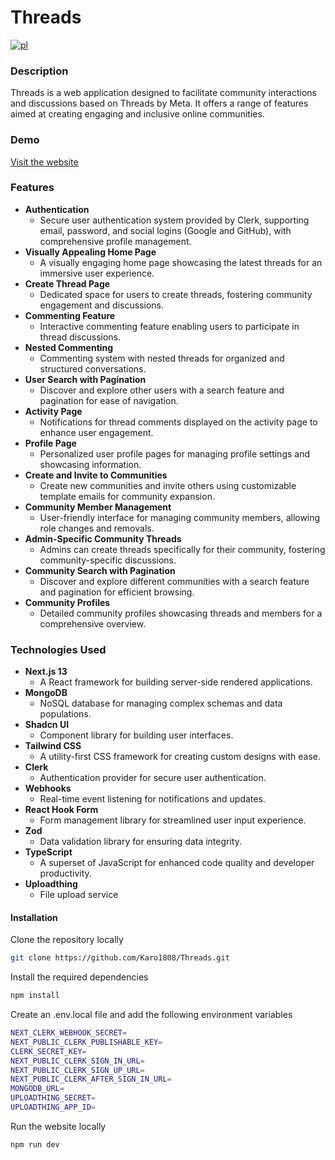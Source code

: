 # Threads 

[![pl](https://img.shields.io/badge/lang-pl-red.svg)](https://github.com/Karo1808/Threads/blob/main/README.pl.md)

### Description

Threads is a web application designed to facilitate community interactions and discussions based on Threads by Meta. It offers a range of features aimed at creating engaging and inclusive online communities.

### Demo

[Visit the website](https://threads-app-karo.vercel.app/)

### Features

- **Authentication**
  - Secure user authentication system provided by Clerk, supporting email, password, and social logins (Google and GitHub), with comprehensive profile management.
- **Visually Appealing Home Page**
  - A visually engaging home page showcasing the latest threads for an immersive user experience.
- **Create Thread Page**
  - Dedicated space for users to create threads, fostering community engagement and discussions.
- **Commenting Feature**
  - Interactive commenting feature enabling users to participate in thread discussions.
- **Nested Commenting**
  - Commenting system with nested threads for organized and structured conversations.
- **User Search with Pagination**
  - Discover and explore other users with a search feature and pagination for ease of navigation.
- **Activity Page**
  - Notifications for thread comments displayed on the activity page to enhance user engagement.
- **Profile Page**
  - Personalized user profile pages for managing profile settings and showcasing information.
- **Create and Invite to Communities**
  - Create new communities and invite others using customizable template emails for community expansion.
- **Community Member Management**
  - User-friendly interface for managing community members, allowing role changes and removals.
- **Admin-Specific Community Threads**
  - Admins can create threads specifically for their community, fostering community-specific discussions.
- **Community Search with Pagination**
  - Discover and explore different communities with a search feature and pagination for efficient browsing.
- **Community Profiles**
  - Detailed community profiles showcasing threads and members for a comprehensive overview.

### Technologies Used

- **Next.js 13**
  - A React framework for building server-side rendered applications.
- **MongoDB**
  - NoSQL database for managing complex schemas and data populations.
- **Shadcn UI**
  - Component library for building user interfaces.
- **Tailwind CSS**
  - A utility-first CSS framework for creating custom designs with ease.
- **Clerk**
  - Authentication provider for secure user authentication.
- **Webhooks**
  - Real-time event listening for notifications and updates.
- **React Hook Form**
  - Form management library for streamlined user input experience.
- **Zod**
  - Data validation library for ensuring data integrity.
- **TypeScript**
  - A superset of JavaScript for enhanced code quality and developer productivity.
- **Uploadthing**
  - File upload service

#### Installation

Clone the repository locally

```bash
git clone https://github.com/Karo1808/Threads.git
```

Install the required dependencies

```bash
npm install
```

Create an .env.local file and add the following environment variables

```bash
NEXT_CLERK_WEBHOOK_SECRET=
NEXT_PUBLIC_CLERK_PUBLISHABLE_KEY=
CLERK_SECRET_KEY=
NEXT_PUBLIC_CLERK_SIGN_IN_URL=
NEXT_PUBLIC_CLERK_SIGN_UP_URL=
NEXT_PUBLIC_CLERK_AFTER_SIGN_IN_URL=
MONGODB_URL=
UPLOADTHING_SECRET=
UPLOADTHING_APP_ID=
```

Run the website locally

```bash
npm run dev
```
